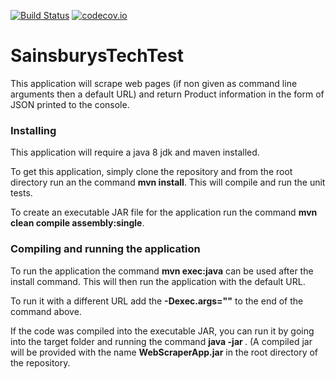 [![Build Status](https://travis-ci.com/tfroggatt/SainsburysTechTest.svg?branch=master)](https://travis-ci.com/tfroggatt/SainsburysTechTest)
[![codecov.io](https://codecov.io/gh/tfroggatt/SainsburysTechTest/branch/master/graphs/badge.svg)](https://codecov.io/gh/tfroggatt/SainsburysTechTest)

# SainsburysTechTest

This application will scrape web pages (if non given as command line arguments then a default URL) and return Product information in the form of JSON printed to the console.

### Installing

This application will require a java 8 jdk and maven installed.

To get this application, simply clone the repository and from the root directory run an the command **mvn install**. This will compile and run the unit tests.

To create an executable JAR file for the application run the command **mvn clean compile assembly:single**. 

### Compiling and running the application

To run the application the command **mvn exec:java** can be used after the install command. This will then run the application with the default URL.

To run it with a different URL add the **-Dexec.args="<url>"** to the end of the command above.

If the code was compiled into the executable JAR, you can run it by going into the target folder and running the command **java -jar <jarName>**. (A compiled jar
will be provided with the name **WebScraperApp.jar** in the root directory of the repository.

